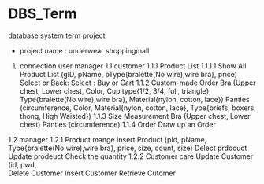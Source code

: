 # DBS_Term
database system term project 
- project name : underwear shoppingmall

1. connection user manager
1.1 customer
	1.1.1 Product List
1.1.1.1 Show All Product List (gID, pName, pType{bralette(No wire),wire bra}, price)
			Select or Back:
				Select : Buy or Cart
	1.1.2 Custom-made Order
		Bra (Upper chest, Lower chest, Color, Cup type{1/2, 3/4, full, triangle}, Type{bralette(No wire),wire bra}, Material{nylon, cotton, lace})
		Panties (circumference, Color, Material{nylon, cotton, lace}, Type{briefs, boxers, thong, High Waisted}) 
	1.1.3 Size Measurement
		Bra (Upper chest, Lower chest)
		Panties (circumference)
	1.1.4 Order
		Draw up an Order

1.2 manager 
	1.2.1 Product mange
		Insert Product (pId, pName, Type{bralette(No wire),wire bra}, price, size, count, size)
		Delect prdocuct
		Update prodeuct
		Check the quantity
	1.2.2 Customer care
		Update Customer (id, pwd,  
		Delete Customer
		Insert Customer
		Retrieve Cutomer
